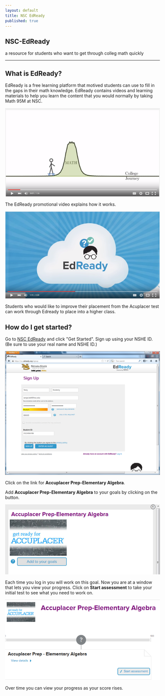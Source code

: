 ```yaml
---
layout: default
title: NSC EdReady
published: true
---
```

<section>
        <div id="title">
          <h1>NSC-EdReady</h1>
          <p>a resource for students who want to get through colleg math quickly</p>
          <hr>
        </div>
        <p></p>
</section>

## What is EdReady?

EdReady is a free learning platform that motived students can use to fill in the gaps in their math knowledge. EdReady contains videos and learning materials to help you learn the content that you would normally by taking Math 95M at NSC. 

[![EdReady video by NSC](images/EdReadyVideo.PNG)](https://youtu.be/G4vll_wvC88)

The EdReady promotional video explains how it works.

[![EdReady Promo Video](images/EdReadyExplanationVideo.PNG)](https://youtu.be/12Ef3IdghgA)

Students who would like to improve their placement from the Acuplacer test can work through Edready to place into a higher class.

## How do I get started?

Go to [NSC EdReady](https://nsc.edready.org/home) and click "Get Started". Sign up using your NSHE ID. (Be sure to use your real name and NSHE ID.)

![Get Started](images/EdReadySignUp.PNG)

Click on the link for __Accuplacer Prep-Elementary Algebra__.

Add __Accuplacer Prep-Elementary Algebra__ to your goals by clicking on the button. 

![Add Goal](images/EdReadyAddGoal.PNG)

Each time you log in you will work on this goal. Now you are at a window that lets you view your progress. Click on __Start assessment__ to take your initial test to see what you need to work on. 

![Start Assessment](images/EdReadyStartAssessment.PNG)

Over time you can view your progress as your score rises.


